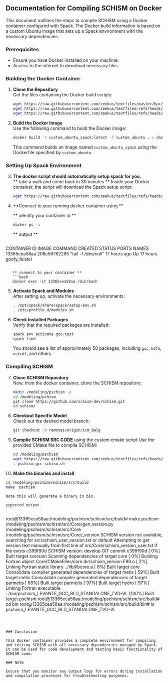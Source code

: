 ## Documentation for Compiling SCHISM on Docker

This document outlines the steps to compile SCHISM using a Docker container configured with Spack. The Docker build information is based on a custom Ubuntu image that sets up a Spack environment with the necessary dependencies.

### Prerequisites

- Ensure you have Docker installed on your machine.
- Access to the internet to download necessary files.

### Building the Docker Container

1. **Clone the Repository**  
   Get the files containing the Docker build scripts:
   ```bash
   wget https://raw.githubusercontent.com/zeekus/textfiles/master/hpc/docker/custom_ubuntu
   wget https://raw.githubusercontent.com/zeekus/textfiles/refs/heads/master/hpc/docker/build_spack_env.bash
   wget https://raw.githubusercontent.com/zeekus/textfiles/refs/heads/master/hpc/docker/pschism_gcc-schism.sh
   ```

2. **Build the Docker Image**  
   Use the following command to build the Docker image:
   ```bash
   docker build -t custom_ubuntu_spack:latest -f custom_ubuntu . > docker-build-custom-ubuntu-orig.log 2> extra_output.log
   ```
   This command builds an image named `custom_ubuntu_spack` using the Dockerfile specified by `custom_ubuntu`.

### Setting Up Spack Environment

3. **The docker script should automatically setup spack for you.**  
   ** take a walk and come back in 30 minutes **
   Inside your Docker container, the script will download the Spack setup script:
   ```bash
   wget https://raw.githubusercontent.com/zeekus/textfiles/refs/heads/master/hpc/docker/build_spack_env.bash
   ```

4. **Connect to your running docker container using **  
  
   ** identify your container id **
   ```bash
   docker ps -a
   ```
   ** output **
   ```text
CONTAINER ID   IMAGE          COMMAND               CREATED        STATUS        PORTS     NAMES
13365cea58aa   208c56762295   "tail -f /dev/null"   17 hours ago   Up 17 hours             goofy_feistel
```

   ** connect to your container **
   ```bash
   docker exec -it 13365cea58aa /bin/bash   
   ```

5. **Activate Spack and Modules**  
   After setting up, activate the necessary environments:
   ```bash
   . /opt/spack/share/spack/setup-env.sh
   . /etc/profile.d/modules.sh
   ```

6. **Check Installed Packages**  
   Verify that the required packages are installed:
   ```bash
   spack env activate gcc-test
   spack find
   ```
   You should see a list of approximately 50 packages, including `gcc`, `hdf5`, `netcdf`, and others.

### Compiling SCHISM

7. **Clone SCHISM Repository**  
   Now, from the docker container, clone the SCHISM repository:
   ```bash
   mkdir /modeling/pschism -p
   cd /modeling/pchism 
   git clone https://github.com/schism-dev/schism.git
   cd schism/
   ```

8. **Checkout Specific Model**  
   Check out the desired model branch:
   ```bash
   git checkout -b remotes/origin/icm_Balg
   ```

9. **Compile SCHISM SRC CODE**  using the custom cmake script 
   Use the provided CMake file to compile SCHISM:
   ```bash
   cd /modeling/pschism 
   wget https://raw.githubusercontent.com/zeekus/textfiles/refs/heads/master/hpc/docker/pschism_gcc-schism.sh
   . pschism_gcc-schism.sh
   ```

10. **Make the binaries and install**
   ```bash
   cd /modeling/pschism/schism/src/build
   make  pschism
   ```

    Note this will generate a binary in bin.

    expected output. 
    ```
root@13365cea58aa:/modeling/pschism/schism/src/build# make pschism
/modeling/pschism/schism/src/Core/gen_version.py
/modeling/pschism/schism/src/Core
/modeling/pschism/schism/src/Core/_version
SCHISM version not available, searching for src/schism_user_version.txt or default
Attempting to get version text manually from first line of
src/Core/schism_version_user.txt if file exists
c399f90d
 SCHISM version:  develop
 GIT commit       c399f90d
[  0%] Built target sversion
Scanning dependencies of target core
[  0%] Building Fortran object Core/CMakeFiles/core.dir/schism_version.F90.o
[  2%] Linking Fortran static library ../lib/libcore.a
[  8%] Built target core
Consolidate compiler generated dependencies of target metis
[ 59%] Built target metis
Consolidate compiler generated dependencies of target parmetis
[ 89%] Built target parmetis
[ 97%] Built target hydro
[ 97%] Linking Fortran executable ../bin/pschism_LEVANTE_GCC_BLD_STANDALONE_TVD-VL
[100%] Built target pschism
root@13365cea58aa:/modeling/pschism/schism/src/build# cd bin
root@13365cea58aa:/modeling/pschism/schism/src/build/bin# ls
pschism_LEVANTE_GCC_BLD_STANDALONE_TVD-VL
```



### Conclusion

This Docker container provides a complete environment for compiling and testing SCHISM with all necessary dependencies managed by Spack. It can be used for code development and testing basic functionality of SCHISM code.

### Note

Ensure that you monitor any output logs for errors during installation and compilation processes for troubleshooting purposes.

